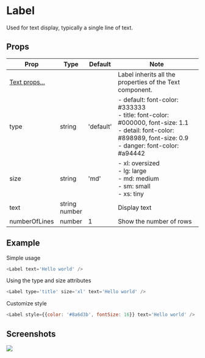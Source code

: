 # Label
Used for text display, typically a single line of text.

## Props
| Prop | Type | Default | Note |
|---|---|---|---|
| [Text props...](https://facebook.github.io/react-native/docs/text.html) |  |  | Label inherits all the properties of the Text component.
| type | string | 'default' | - default: font-color: #333333<br/>- title: font-color: #000000, font-size: 1.1<br/>- detail: font-color: #898989, font-size: 0.9<br/>- danger: font-color: #a94442
| size | string | 'md' | - xl: oversized<br/>- lg: large<br/>- md: medium<br/>- sm: small<br/>- xs: tiny
| text | string<br/>number |  | Display text
| numberOfLines | number | 1 | Show the number of rows

## Example
Simple usage
```js
<Label text='Hello world' />
```

Using the type and size attributes
```js
<Label type='title' size='xl' text='Hello world' />
```

Customize style
```js
<Label style={{color: '#8a6d3b', fontSize: 16}} text='Hello world' />
```

## Screenshots
![](https://github.com/rilyu/teaset/blob/master/screenshots/01-Label.png?raw=true)
